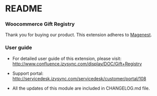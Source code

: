 # README
### Woocommerce Gift Registry

Thank you for buying our product.
This extension adheres to [Magenest](https://store.magenest.com/).

### User guide

- For detailed user guide of this extension, please visit: http://www.confluence.izysync.com/display/DOC/Gift+Registry

- Support portal: http://servicedesk.izysync.com/servicedesk/customer/portal/108

- All the updates of this module are included in CHANGELOG.md file.
